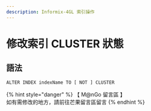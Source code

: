 ```yaml
---
description: Informix-4GL 索引操作
---
```


# 修改索引 CLUSTER 狀態

## 語法

```
ALTER INDEX indexName TO [ NOT ] CLUSTER
```

{% hint style="danger" %}
【 M@nGo 留言區 】\
如有需修改的地方，請前往芒果留言區留言
{% endhint %}
